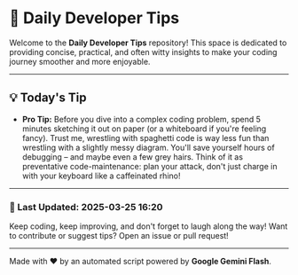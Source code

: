 
# 🌟 Daily Developer Tips

Welcome to the **Daily Developer Tips** repository! This space is dedicated to providing concise, practical, and often witty insights to make your coding journey smoother and more enjoyable.

---

## 💡 Today's Tip

- **Pro Tip:**  Before you dive into a complex coding problem, spend 5 minutes sketching it out on paper (or a whiteboard if you're feeling fancy).  Trust me, wrestling with spaghetti code is way less fun than wrestling with a slightly messy diagram. You'll save yourself hours of debugging – and maybe even a few grey hairs.  Think of it as preventative code-maintenance:  plan your attack, don't just charge in with your keyboard like a caffeinated rhino!

---

### 📅 Last Updated: 2025-03-25 16:20

Keep coding, keep improving, and don't forget to laugh along the way! Want to contribute or suggest tips? Open an issue or pull request!

---

Made with ❤️ by an automated script powered by **Google Gemini Flash**.
